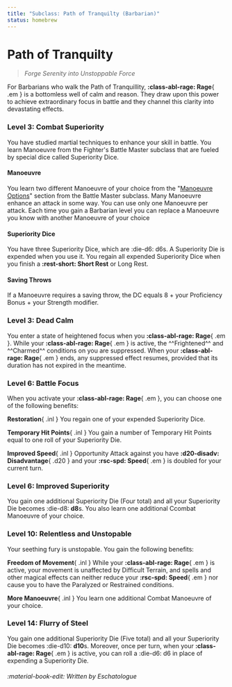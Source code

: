 ```yaml
---
title: "Subclass: Path of Tranquilty (Barbarian)"
status: homebrew
---
```


<p style="display:none">
Forge Serenity into Unstoppable Force
</p>

# Path of Tranquilty

> *Forge Serenity into Unstoppable Force*

For Barbarians who walk the Path of Tranquillity, **:class-abl-rage: Rage**{ .em } is a bottomless well of calm and reason. They draw upon this power to achieve extraordinary focus in battle and they channel this clarity into devastating effects.

### Level 3: Combat Superiority

You have studied martial techniques to enhance your skill in battle. You learn Manoeuvre from the Fighter's Battle Master subclass that are fueled by special dice called Superiority Dice.

#### Manoeuvre

You learn two different Manoeuvre of your choice from the "[Manoeuvre Options]" section from the Battle Master subclass. Many Manoeuvre enhance an attack in some way. You can use only one Manoeuvre per attack. Each time you gain a Barbarian level you can replace a Manoeuvre you know with another Manoeuvre of your choice

#### Superiority Dice

You have three Superiority Dice, which are :die-d6: d6s. A Superiority Die is expended when you use it. You regain all expended Superiority Dice when you finish a **:rest-short: Short Rest** or Long Rest.

#### Saving Throws

If a Manoeuvre requires a saving throw, the DC equals 8 + your Proficiency Bonus + your Strength modifier.

### Level 3: Dead Calm

You enter a state of heightened focus when you **:class-abl-rage: Rage**{ .em }. While your **:class-abl-rage: Rage**{ .em } is active, the ^^Frightened^^ and ^^Charmed^^ conditions on you are suppressed. When your **:class-abl-rage: Rage**{ .em } ends, any suppressed effect resumes, provided that its duration has not expired in the meantime.

### Level 6: Battle Focus

When you activate your **:class-abl-rage: Rage**{ .em }, you can choose one of the following benefits:

**Restoration**{ .inl } You regain one of your expended Superiority Dice.
  
**Temporary Hit Points**{ .inl } You gain a number of Temporary Hit Points equal to one roll of your Superiority Die.
 
**Improved Speed**{ .inl } Opportunity Attack against you have **:d20-disadv: Disadvantage**{ .d20 } and your **:rsc-spd: Speed**{ .em } is doubled for your current turn.

### Level 6: Improved Superiority

You gain one additional Superiority Die (Four total) and all your Superiority Die becomes :die-d8: **d8**s. You also learn one additional Ccombat Manoeuvre of your choice.

### Level 10: Relentless and Unstopable

Your seething fury is unstopable. You gain the following benefits:

**Freedom of Movement**{ .inl } While your **:class-abl-rage: Rage**{ .em } is active, your movement is unaffected by Difficult Terrain, and spells and other magical effects can neither reduce your **:rsc-spd: Speed**{ .em } nor cause you to have the Paralyzed or Restrained conditions.

**More Manoeuvre**{ .inl } You learn one additional Combat Manoeuvre of your choice.

### Level 14: Flurry of Steel

You gain one additional Superiority Die (Five total) and all your Superiority Die becomes :die-d10: **d10**s. Moreover, once per turn, when your **:class-abl-rage: Rage**{ .em } is active, you can roll a :die-d6: d6 in place of expending a Superiority Die.

[Manoeuvre Options]: ../../option/class-options/fighter-manoeuvre.md

###### :material-book-edit: Written by *Eschatologue*